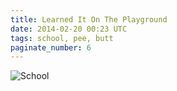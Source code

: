 ```yaml
---
title: Learned It On The Playground
date: 2014-02-20 00:23 UTC
tags: school, pee, butt
paginate_number: 6
---
```

<img src="/images/learned-it-on-the-playground_manvsmagic.png" alt="School" />
